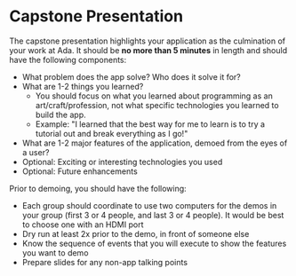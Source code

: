 # Capstone Presentation
The capstone presentation highlights your application as the culmination of your work at Ada.
It should be __no more than 5 minutes__ in length and should have the following components:

- What problem does the app solve? Who does it solve it for?
- What are 1-2 things you learned?
  - You should focus on what you learned about programming as an art/craft/profession, not what specific technologies you learned to build the app.
  - Example: "I learned that the best way for me to learn is to try a tutorial out and break everything as I go!"
- What are 1-2 major features of the application, demoed from the eyes of a user?
- Optional: Exciting or interesting technologies you used
- Optional: Future enhancements

Prior to demoing, you should have the following:
- Each group should coordinate to use two computers for the demos in your group (first 3 or 4 people, and last 3 or 4 people). It would be best to choose one with an HDMI port
- Dry run at least 2x prior to the demo, in front of someone else
- Know the sequence of events that you will execute to show the features you want to demo
- Prepare slides for any non-app talking points
